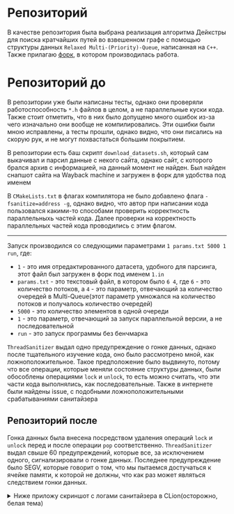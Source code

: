# Репозиторий

В качестве репозитория была выбрана реализация алгоритма Дейкстры для поиска кратчайших путей во взвешенном графе с помощью структуры
данных `Relaxed Multi-(Priority)-Queue`, написанная на `C++`. 
Также прилагаю [форк](https://github.com/Kuarni/multiqueue), в котором производилась работа.

# Репозиторий до

В репозитории уже были написаны тесты, однако они проверяли работоспособность `*.h` файлов в целом, а не параллельные куски кода. Также стоит отметить, что в них было допущено много ошибок из-за чего изначально
они вообще не компилировались. Эти ошибки были мною исправлены, а тесты прошли, однако видно, что они писались на скорую рук, и не могут похвастаться большим покрытием.

В репозитории есть баш скрипт `download_datasets.sh`, который сам выкачивал и парсил данные с некого сайта, однако сайт, с которого брался архив с информацией, на данный момент не найден. Был найден снапшот сайта на Wayback 
machine и загружен в форк для удобства под именем

В `CMakeLists.txt` в флагах компилятора не было добавлено флага `-fsanitize=address -g`, однако видно, что автор при написании кода пользовался какими-то способами проверить корректность параллельныхь частей кода.
Далее проверки на корректность параллельных частей кода проводились с этим флагом.

---

Запуск производился со следующими параметрами `1 params.txt 5000 1 run`, где:
- `1` - это имя отредактированного датасета, удобного для парсинга, этот файл был загружен в форк под именем `1.in`
- `params.txt` - это текстовый файл, в котором было `6 4`, где `6` - это количество потоков, а `4` - это параметр, отвечающий за количество очередей в Multi-Queue(этот параметр умножался на количество потоков и получалось количество очередей)
- `5000` - это количество элементов в одной очереди
- `1` - это параметр, отвечающий за запуск параллельной версии, а не последовательной
- `run` - это запуск программы без бенчмарка

`ThreadSanitizer` выдал одно предупреждение о гонке данных, однако после тщательного изучение кода, оно было рассмотрено мной, как ложноположительное. Такое предположение было выдвинуто, потому что все 
операции, которые меняли состояние структуры данных, были обособлены операциями `lock` и `unlock`, то есть можно считать, что эти части кода выполнялись, как последовательные. Также в интернете были найдены
issue, с подобными ложноположительными срабатываниями санитайзера

## Репозиторий после

Гонка данных была внесена посредством удаления операций `lock` и `unlock` перед и после операции `pop` соответственно. `ThreadSanitizer` выдал свыше 60 предупреждений, которые все, за исключением одного, 
сигнализировали о гонке данных. Последнее предупреждение было SEGV, которые говорит о том, что мы пытаемся достучаться к ячейке памяти, к которой не должны, что как раз может являться следствием гонки данных.

<details>
  <summary> Ниже приложу скриншот с логами санитайзера в CLion(осторожно, белая тема) </summary>

  ![image](https://github.com/LeonidElkin/Parallel-programming/assets/113133848/700c093d-c3f1-4ad4-b77a-c7a05f7b7c5f)

</details>

